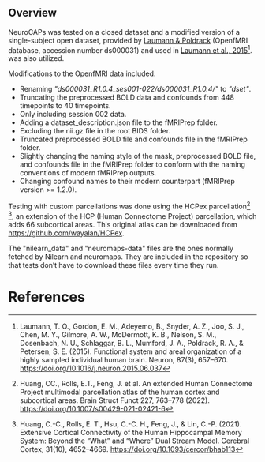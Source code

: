 ## Overview
NeuroCAPs was tested on a closed dataset and a modified version of a single-subject open dataset, provided by
[Laumann & Poldrack](https://openfmri.org/dataset/ds000031/) (OpenfMRI database, accession number ds000031) and used in
[Laumann et al., 2015](https://doi.org/10.1016/j.neuron.2015.06.037)[^1]. was also utilized.

Modifications to the OpenfMRI data included:

- Renaming *"ds000031_R1.0.4_ses001-022/ds000031_R1.0.4/"* to *"dset"*.
- Truncating the preprocessed BOLD data and confounds from 448 timepoints to 40 timepoints.
- Only including session 002 data.
- Adding a dataset_description.json file to the fMRIPrep folder.
- Excluding the nii.gz file in the root BIDS folder.
- Truncated preprocessed BOLD file and confounds file in the fMRIPrep folder.
- Slightly changing the naming style of the mask, preprocessed BOLD file, and confounds file in the fMRIPrep folder to
conform with the naming conventions of modern fMRIPrep outputs.
- Changing confound names to their modern counterpart (fMRIPrep version >= 1.2.0).

Testing with custom parcellations was done using the HCPex parcellation[^2] [^3], an extension of the HCP
(Human Connectome Project) parcellation, which adds 66 subcortical areas. This original atlas can be downloaded from
https://github.com/wayalan/HCPex.

The "nilearn_data" and "neuromaps-data" files are the ones normally fetched by Nilearn and neuromaps. They are included
in the repository so that tests don’t have to download these files every time they run.

# References
[^1]: Laumann, T. O., Gordon, E. M., Adeyemo, B., Snyder, A. Z., Joo, S. J., Chen, M. Y., Gilmore, A. W., McDermott, K. B., Nelson, S. M., Dosenbach, N. U., Schlaggar, B. L., Mumford, J. A., Poldrack, R. A., & Petersen, S. E. (2015). Functional system and areal organization of a highly sampled individual human brain. Neuron, 87(3), 657–670. https://doi.org/10.1016/j.neuron.2015.06.037

[^2]: Huang, CC., Rolls, E.T., Feng, J. et al. An extended Human Connectome Project multimodal parcellation atlas of the human cortex and subcortical areas. Brain Struct Funct 227, 763–778 (2022). https://doi.org/10.1007/s00429-021-02421-6

[^3]: Huang, C.-C., Rolls, E. T., Hsu, C.-C. H., Feng, J., & Lin, C.-P. (2021). Extensive Cortical Connectivity of the Human Hippocampal Memory System: Beyond the “What” and “Where” Dual Stream Model. Cerebral Cortex, 31(10), 4652–4669. https://doi.org/10.1093/cercor/bhab113

